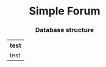 <h1 align="center">Simple Forum</h1>

<h3 align="center">Database structure</h1>

<table style="margin-left:100px;">
<tr>
    <th>test</th>
</tr>
<tr>
    <td>test</td>
</tr>
</table>
